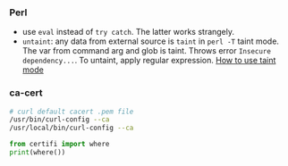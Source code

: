 

### Perl
- use `eval` instead of `try catch`. The latter works strangely.
- `untaint`: any data from external source is `taint` in `perl -T` taint mode. The var from command arg and glob is taint. Throws error `Insecure dependency...`.  To untaint, apply regular expression. [How to use taint mode](http://www.perlmeme.org/howtos/secure_code/taint.html)


### ca-cert 

```bash
# curl default cacert .pem file
/usr/bin/curl-config --ca
/usr/local/bin/curl-config --ca
```

```python
from certifi import where
print(where())
```
